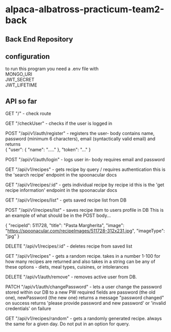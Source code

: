 # alpaca-albatross-practicum-team2-back

## Back End Repository
## configuration 
to run this program you need a .env file with   
MONGO_URI   
JWT_SECRET   
JWT_LIFETIME  

## API so far
GET "/" - check route  

GET "/checkUser" - checks if the user is logged in 

POST "/api/v1/auth/register" - registers the user- body contains name, password (minimum 6 characters), email (syntactically valid email) and returns  
{
    "user": {
        "name": "....."
    },
    "token": "..."
}  

POST "/api/v1/auth/login" - logs user in- body requires email and password  

GET "/api/v1/recipes" - gets recipe by query / requires authentication
  this is the 'search recipe' endpoint in the spoonacular docs  
  
GET "/api/v1/recipes/:id" - gets individual recipe by recipe id 
  this is the 'get recipe information' endpoint in the spoonacular docs

GET "/api/v1/recipes/list" - gets saved recipe list from DB  

POST "/api/v1/recipes/list" - saves recipe item to users profile in DB 
This is an example of what should be in the POST body...

{
"recipeId": 511728,
"title": "Pasta Margherita",
"image": "https://spoonacular.com/recipeImages/511728-312x231.jpg",
"imageType": "jpg"
}

DELETE "/api/v1/recipes/:id" - deletes recipe from saved list  

GET "/api/v1/recipes" - gets a random recipe. takes in a 
number 1-100 for how many recipes are returned and also takes in a string
can be any of these options - diets, meal types, cuisines, or intolerances

DELETE "/api/v1/auth/remove" - removes active user from DB.






PATCH "/api/v1/auth/changePassword" - lets a user change the password stored within our DB to a new PW
required fields are password (the old one), newPassword (the new one)
returns a message "password changed" on success
returns 'please provide password and new password' or 'invalid credentials' on failure

GET "/api/v1/recipes/random" - gets a randomly generated recipe. always the same for a given day. Do not put 
in an option for query.




